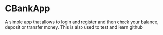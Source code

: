 # CBankApp
A simple app that allows to login and register and then check your balance, deposit or transfer money.
This is also used to test and learn github
